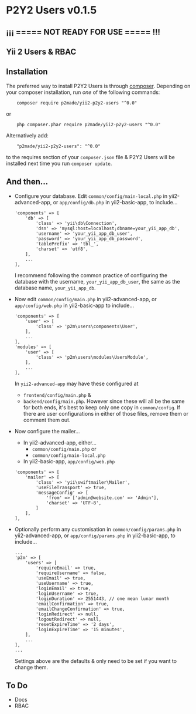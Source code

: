 # P2Y2 Users v0.1.5

## ¡¡¡ ===== NOT READY FOR USE ===== !!!

## Yii 2 Users & RBAC

## Installation

The preferred way to install P2Y2 Users is through
[composer](http://getcomposer.org/download/). Depending on your composer
installation, run *one* of the following commands:

```
	composer require p2made/yii2-p2y2-users "^0.0"
```

or

```
	php composer.phar require p2made/yii2-p2y2-users "^0.0"
```

Alternatively add:

```
	"p2made/yii2-p2y2-users": "^0.0"
```

to the requires section of your `composer.json` file & P2Y2 Users will be
installed next time you run `composer update`.

And then...
-----------

*	Configure your database. Edit
	`common/config/main-local.php` in yii2-advanced-app, or
	`app/config/db.php` in yii2-basic-app, to include...

	```
	'components' => [
		'db' => [
			'class' => 'yii\db\Connection',
			'dsn' => 'mysql:host=localhost;dbname=your_yii_app_db',
			'username' => 'your_yii_app_db_user',
			'password' => 'your_yii_app_db_password',
			'tablePrefix' => 'tbl_',
			'charset' => 'utf8',
		],
		...
	],
	```

	I recommend following the common practice of configuring the database with the username, `your_yii_app_db_user`, the same as the database name, `your_yii_app_db`.

*	Now edit `common/config/main.php` in yii2-advanced-app, or `app/config/web.php` in yii2-basic-app
to include...

	```
	'components' => [
		'user' => [
			'class' => 'p2m\users\components\User',
		],
		...
	],
	'modules' => [
		'user' => [
			'class' => 'p2m\users\modules\UsersModule',
		],
		...
	],
	```

	In `yii2-advanced-app` may have these configured at
	- `frontend/config/main.php` &
	- `backend/config/main.php`.
	However since these will all be the same for both ends,
	it's best to keep only one copy in `common/config`. If there are user configurations in either of those files, remove them or comment them out.

*	Now configure the mailer...
	- In yii2-advanced-app, either...
		+ `common/config/main.php` or
		+ `common/config/main-local.php`
	- In yii2-basic-app, `app/config/web.php`

	```
	'components' => [
		'mailer' => [
			'class' => 'yii\swiftmailer\Mailer',
			'useFileTransport' => true,
			'messageConfig' => [
				'from' => ['admin@website.com' => 'Admin'],
				'charset' => 'UTF-8',
			]
		],
	],
	```

*	Optionally perform any customisation in
	`common/config/params.php` in yii2-advanced-app, or
	`app/config/params.php` in yii2-basic-app, to include...

	```
	...
	'p2m' => [
		'users' => [
			'requireEmail' => true,
			'requireUsername' => false,
			'useEmail' => true,
			'useUsername' => true,
			'loginEmail' => true,
			'loginUsername' => true,
			'loginDuration' => 2551443, // one mean lunar month
			'emailConfirmation' => true,
			'emailChangeConfirmation' => true,
			'loginRedirect' => null,
			'logoutRedirect' => null,
			'resetExpireTime' => '2 days',
			'loginExpireTime' => '15 minutes',
		],
		...
	],
	...
	```

	Settings above are the defaults & only need to be set if you want to change them.


To Do
-----

*	Docs
*	RBAC

